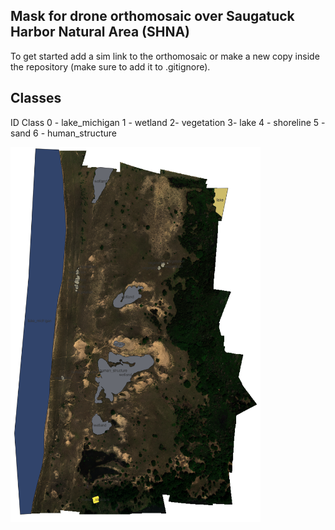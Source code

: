 ## Mask for drone orthomosaic over Saugatuck Harbor Natural Area (SHNA)

To get started add a sim link to the orthomosaic or make a new copy inside the repository (make sure to add it to .gitignore).

## Classes

ID Class
0 - lake_michigan
1 - wetland
2- vegetation
3- lake 4 - shoreline 5 - sand
6 - human_structure

<img src="/mask.png" width="400px" height="600px"/>
